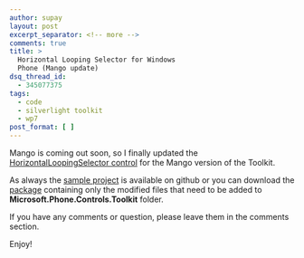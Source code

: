 ```yaml
---
author: supay
layout: post
excerpt_separator: <!-- more -->
comments: true
title: >
  Horizontal Looping Selector for Windows
  Phone (Mango update)
dsq_thread_id:
  - 345077375
tags:
  - code
  - silverlight toolkit
  - wp7
post_format: [ ]
---
```

Mango is coming out soon, so I finally updated the [HorizontalLoopingSelector control][1] for the Mango version of the Toolkit.

As always the [sample project][2] is available on github or you can download the [package][3] containing only the modified files that need to be added to **Microsoft.Phone.Controls.Toolkit** folder.

If you have any comments or question, please leave them in the comments section.

Enjoy!

 [1]: http://blog.supaywasi.com/2011/06/horizontal-looping-selector/ "HorizontalLoopingSelector control"
 [2]: https://github.com/kvervo/HorizontalLoopingSelector/tree/Mango "HorizontalLoopingSelector Sample Project"
 [3]: https://github.com/downloads/kvervo/HorizontalLoopingSelector/HorizontalLoopingSelectorMango.zip "HorizontalLoopingSelector Mango Package"
